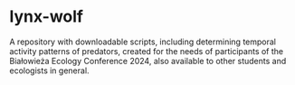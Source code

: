 # lynx-wolf
A repository with downloadable scripts, including determining temporal activity patterns of predators, created for the needs of participants of the Białowieża Ecology Conference 2024, also available to other students and ecologists in general.
